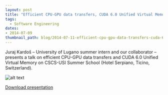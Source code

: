 ```yaml
---
layout: post
title: "Efficient CPU-GPU data transfers, CUDA 6.0 Unified Virtual Memory"
tags:
  - Software Engineering
dates:
- 2014-07-09
thumbnail_path: blog/2014-07-11-efficient-cpu-gpu-data-transfers-cuda-6-0-unified-virtual-memory/WP_20140709_003.jpg
---
```


Juraj Kardoš – University of Lugano summer intern and our collaborator – presents a talk on efficient CPU-GPU data transfers and CUDA 6.0 Unified Virtual Memory on CSCS-USI Summer School (Hotel Serpiano, Ticino, Switzerland).

![alt text](\assets\img\blog\2014-07-11-efficient-cpu-gpu-data-transfers-cuda-6-0-unified-virtual-memory\WP_20140709_003.jpg "Logo Title Text 1")

[Download presentation](\assets\img\blog\2014-07-11-efficient-cpu-gpu-data-transfers-cuda-6-0-unified-virtual-memory\presentation.pdf)
